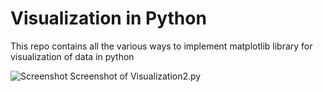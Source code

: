 # Visualization in Python
This repo contains all the various ways to implement matplotlib library for visualization of data in python

![Screenshot ](https://github.com/Debaditya-Som/matplotlib/assets/121785700/513e4faa-15b4-4b2d-87d2-31e65244f0ee)
Screenshot of Visualization2.py
